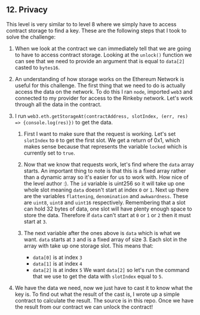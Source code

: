 ## 12. Privacy
This level is very similar to to level 8 where we simply have to access contract storage to find a key. These are the following steps that I took to solve the challenge:

1. When we look at the contract we can immediately tell that we are going to have to access contract storage. Looking at the `unlock()` function we can see that we need to provide an argument that is equal to `data[2]` casted to `bytes16`. 

2. An understanding of how storage works on the Ethereum Network is useful for this challenge. The first thing that we need to do is actually access the data on the network. To do this I ran `node`, imported `web3` and connected to my provider for access to the Rinkeby network. Let's work through all the data in the contract.

3. I run `web3.eth.getStorageAt(contractAddress, slotIndex, (err, res) => {console.log(res)})` to get the data.
    1. First I want to make sure that the request is working. Let's set `slotIndex` to `0` to get the first slot.
       We get a return of 0x1, which makes sense because that represents the variable `locked` which is currently set to `true`.
    2. Now that we know that requests work, let's find where the `data` array starts. An important thing to note is that this is a fixed array rather than a dynamic array so it's easier for us to work with. How nice of the level author :). The `id` variable is uint256 so it will take up one whole slot meaning `data` doesn't start at index `0` or `1`. Next up there are the variables `flattening`, `denomination` and `awkwardness`. These are `uint8`, `uint8` and `uint16` respectively. Remembering that a slot can hold 32 bytes of data, one slot will have plenty enough space to store the data. Therefore if `data` can't start at `0` or `1` or `2` then it must start at `3`.
   
    3. The next variable after the ones above is `data` which is what we want. `data` starts at `3` and is a fixed array of size 3. Each slot in the array with take up one storage slot. This means that:
        - `data[0]` is at index `3` 
        - `data[1]` is at index `4` 
        - `data[2]` is at index `5` 
    We want `data[2]` so let's run the command that we use to get the data with `slotIndex` equal to `5`.

4. We have the data we need, now we just have to cast it to know what the key is. To find out what the result of the cast is, I wrote up a simple contract to calculate the result. The source is in this repo. Once we have the result from our contract we can unlock the contract! 
